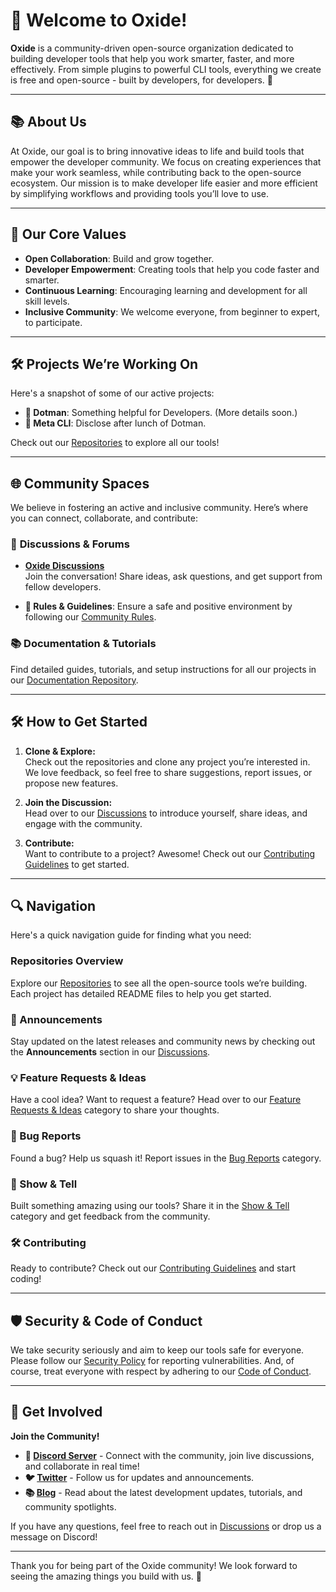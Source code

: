 # 🌟 Welcome to **Oxide**!

**Oxide** is a community-driven open-source organization dedicated to building developer tools that help you work smarter, faster, and more effectively. From simple plugins to powerful CLI tools, everything we create is free and open-source - built by developers, for developers. 🚀

---

## 📚 **About Us**
At Oxide, our goal is to bring innovative ideas to life and build tools that empower the developer community. We focus on creating experiences that make your work seamless, while contributing back to the open-source ecosystem. Our mission is to make developer life easier and more efficient by simplifying workflows and providing tools you’ll love to use.

---

## 🎨 **Our Core Values**

- **Open Collaboration**: Build and grow together.
- **Developer Empowerment**: Creating tools that help you code faster and smarter.
- **Continuous Learning**: Encouraging learning and development for all skill levels.
- **Inclusive Community**: We welcome everyone, from beginner to expert, to participate.

---

## 🛠️ **Projects We’re Working On**

Here's a snapshot of some of our active projects:

- **🔧 Dotman**: Something helpful for Developers. (More details soon.)
- **📄 Meta CLI**: Disclose after lunch of Dotman.
  
Check out our [Repositories](https://github.com/orgs/OxideOrg/repositories) to explore all our tools!

---

## 🌐 **Community Spaces**

We believe in fostering an active and inclusive community. Here’s where you can connect, collaborate, and contribute:

### 📢 **Discussions & Forums**
- **[Oxide Discussions](https://github.com/orgs/oxide-org/discussions)**  
  Join the conversation! Share ideas, ask questions, and get support from fellow developers.

- **📜 Rules & Guidelines**: Ensure a safe and positive environment by following our [Community Rules](https://github.com/oxide-org/.github/blob/main/docs/rules.md).

### 📚 **Documentation & Tutorials**
Find detailed guides, tutorials, and setup instructions for all our projects in our [Documentation Repository](https://github.com/oxide-org/docs).

---

## 🛠️ **How to Get Started**

1. **Clone & Explore:**  
   Check out the repositories and clone any project you’re interested in. We love feedback, so feel free to share suggestions, report issues, or propose new features.

2. **Join the Discussion:**  
   Head over to our [Discussions](https://github.com/orgs/oxide-org/discussions) to introduce yourself, share ideas, and engage with the community.

3. **Contribute:**  
   Want to contribute to a project? Awesome! Check out our [Contributing Guidelines](https://github.com/oxide-org/.github/blob/main/CONTRIBUTING.md) to get started.

---

## 🔍 **Navigation**

Here's a quick navigation guide for finding what you need:

### **Repositories Overview**
Explore our [Repositories](https://github.com/oxide-org) to see all the open-source tools we’re building. Each project has detailed README files to help you get started.

### **📢 Announcements**
Stay updated on the latest releases and community news by checking out the **Announcements** section in our [Discussions](https://github.com/orgs/oxide-org/discussions/categories/announcements).

### **💡 Feature Requests & Ideas**
Have a cool idea? Want to request a feature? Head over to our [Feature Requests & Ideas](https://github.com/orgs/oxide-org/discussions/categories/feature-requests-ideas) category to share your thoughts.

### **🐞 Bug Reports**
Found a bug? Help us squash it! Report issues in the [Bug Reports](https://github.com/orgs/oxide-org/discussions/categories/bug-reports) category.

### **🎉 Show & Tell**
Built something amazing using our tools? Share it in the [Show & Tell](https://github.com/orgs/oxide-org/discussions/categories/show-and-tell) category and get feedback from the community.

### **🛠️ Contributing**
Ready to contribute? Check out our [Contributing Guidelines](https://github.com/oxide-org/.github/blob/main/CONTRIBUTING.md) and start coding!

---

## 🛡️ **Security & Code of Conduct**

We take security seriously and aim to keep our tools safe for everyone. Please follow our [Security Policy](https://github.com/oxide-org/.github/blob/main/SECURITY.md) for reporting vulnerabilities. And, of course, treat everyone with respect by adhering to our [Code of Conduct](https://github.com/oxide-org/.github/blob/main/CODE_OF_CONDUCT.md).

---

## 📣 **Get Involved**

**Join the Community!**  
- **💬 [Discord Server](https://discord.gg/your-discord-link)** - Connect with the community, join live discussions, and collaborate in real time!
- **🐦 [Twitter](https://twitter.com/oxide-org)** - Follow us for updates and announcements.
- **📚 [Blog](https://blog.oxide-org.dev)** - Read about the latest development updates, tutorials, and community spotlights.

If you have any questions, feel free to reach out in [Discussions](https://github.com/orgs/oxide-org/discussions) or drop us a message on Discord!

---

Thank you for being part of the Oxide community! We look forward to seeing the amazing things you build with us. 🙌
